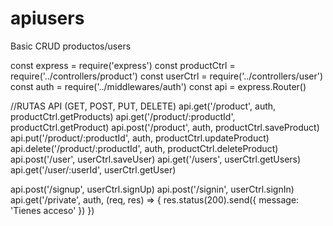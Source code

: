 # apiusers
Basic CRUD productos/users

const express = require('express')
const productCtrl = require('../controllers/product')
const userCtrl = require('../controllers/user')
const auth = require('../middlewares/auth')
const api = express.Router()

//RUTAS API (GET, POST, PUT, DELETE)
api.get('/product', auth, productCtrl.getProducts)
api.get('/product/:productId', productCtrl.getProduct)
api.post('/product', auth, productCtrl.saveProduct)
api.put('/product/:productId', auth, productCtrl.updateProduct)
api.delete('/product/:productId', auth, productCtrl.deleteProduct)
api.post('/user', userCtrl.saveUser)
api.get('/users', userCtrl.getUsers)
api.get('/user/:userId', userCtrl.getUser)

api.post('/signup', userCtrl.signUp)
api.post('/signin', userCtrl.signIn)
api.get('/private', auth, (req, res) => {
  res.status(200).send({ message: 'Tienes acceso' })
})

